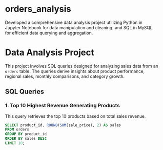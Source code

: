# orders_analysis
Developed a comprehensive data analysis project utilizing Python in Jupyter Notebook for data manipulation and cleaning, and SQL in MySQL for efficient data querying and aggregation.
# Data Analysis Project

This project involves SQL queries designed for analyzing sales data from an `orders` table. The queries derive insights about product performance, regional sales, monthly comparisons, and category growth.

## SQL Queries

### 1. Top 10 Highest Revenue Generating Products

This query retrieves the top 10 products based on total sales revenue.

```sql
SELECT product_id, ROUND(SUM(sale_price), 2) AS sales
FROM orders
GROUP BY product_id
ORDER BY sales DESC
LIMIT 10;
